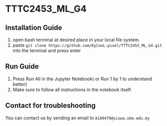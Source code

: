 # TTTC2453_ML_G4

## Installation Guide
1. open bash terminal at desired place in your local file system.
2. paste `git clone https://github.com/KyCooL-pixel/TTTC2453_ML_G4.git` into the terminal and press enter


## Run Guide
1. Press Run All in the Jupyter Notebook( or Run 1 by 1 to understand better)
2. Make sure to follow all instructions in the notebook itself.

## Contact for troubleshooting
You can contact us by sending an email to
`A189479@siswa.ukm.edu.my`

